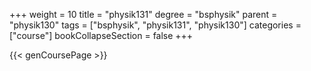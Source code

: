 +++
weight = 10
title = "physik131"
degree = "bsphysik"
parent = "physik130"
tags = ["bsphysik", "physik131", "physik130"]
categories = ["course"]
bookCollapseSection = false
+++

{{< genCoursePage >}}

